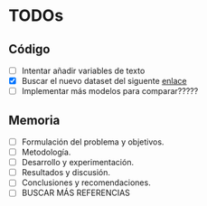 # TODOs

## Código

- [ ] Intentar añadir variables de texto
- [x] Buscar el nuevo dataset del siguente [enlace]( https://journals.plos.org/plosone/article?id=10.1371/journal.pone.0284687)
- [ ] Implementar más modelos para comparar?????

## Memoria

- [ ] Formulación del problema y objetivos.
- [ ] Metodología.
- [ ] Desarrollo y experimentación.
- [ ] Resultados y discusión.
- [ ] Conclusiones y recomendaciones.
- [ ] BUSCAR MÁS REFERENCIAS
